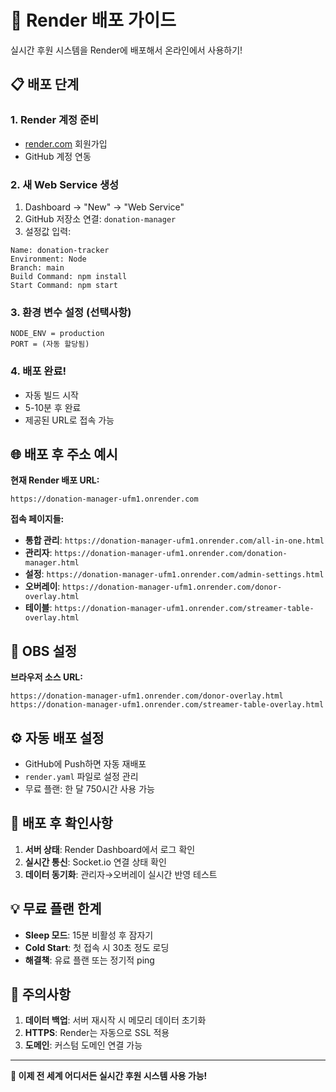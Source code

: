 # 🚀 Render 배포 가이드

실시간 후원 시스템을 Render에 배포해서 온라인에서 사용하기!

## 📋 배포 단계

### 1. **Render 계정 준비**
- [render.com](https://render.com) 회원가입
- GitHub 계정 연동

### 2. **새 Web Service 생성**
1. Dashboard → "New" → "Web Service"
2. GitHub 저장소 연결: `donation-manager`
3. 설정값 입력:

```
Name: donation-tracker
Environment: Node
Branch: main
Build Command: npm install
Start Command: npm start
```

### 3. **환경 변수 설정** (선택사항)
```
NODE_ENV = production
PORT = (자동 할당됨)
```

### 4. **배포 완료!**
- 자동 빌드 시작
- 5-10분 후 완료
- 제공된 URL로 접속 가능

## 🌐 배포 후 주소 예시

**현재 Render 배포 URL:**
```
https://donation-manager-ufm1.onrender.com
```

**접속 페이지들:**
- **통합 관리**: `https://donation-manager-ufm1.onrender.com/all-in-one.html`
- **관리자**: `https://donation-manager-ufm1.onrender.com/donation-manager.html`
- **설정**: `https://donation-manager-ufm1.onrender.com/admin-settings.html`
- **오버레이**: `https://donation-manager-ufm1.onrender.com/donor-overlay.html`
- **테이블**: `https://donation-manager-ufm1.onrender.com/streamer-table-overlay.html`

## 🎯 OBS 설정

**브라우저 소스 URL:**
```
https://donation-manager-ufm1.onrender.com/donor-overlay.html
https://donation-manager-ufm1.onrender.com/streamer-table-overlay.html
```

## ⚙️ 자동 배포 설정

- GitHub에 Push하면 자동 재배포
- `render.yaml` 파일로 설정 관리
- 무료 플랜: 한 달 750시간 사용 가능

## 🔧 배포 후 확인사항

1. **서버 상태**: Render Dashboard에서 로그 확인
2. **실시간 통신**: Socket.io 연결 상태 확인
3. **데이터 동기화**: 관리자→오버레이 실시간 반영 테스트

## 💡 무료 플랜 한계

- **Sleep 모드**: 15분 비활성 후 잠자기
- **Cold Start**: 첫 접속 시 30초 정도 로딩
- **해결책**: 유료 플랜 또는 정기적 ping

## 🚨 주의사항

1. **데이터 백업**: 서버 재시작 시 메모리 데이터 초기화
2. **HTTPS**: Render는 자동으로 SSL 적용
3. **도메인**: 커스텀 도메인 연결 가능

---

**🎉 이제 전 세계 어디서든 실시간 후원 시스템 사용 가능!**